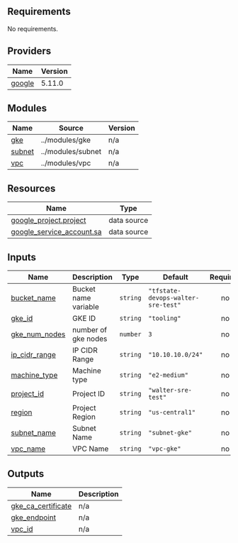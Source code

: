 <!-- BEGIN_TF_DOCS -->
## Requirements

No requirements.

## Providers

| Name | Version |
|------|---------|
| <a name="provider_google"></a> [google](#provider\_google) | 5.11.0 |

## Modules

| Name | Source | Version |
|------|--------|---------|
| <a name="module_gke"></a> [gke](#module\_gke) | ../modules/gke | n/a |
| <a name="module_subnet"></a> [subnet](#module\_subnet) | ../modules/subnet | n/a |
| <a name="module_vpc"></a> [vpc](#module\_vpc) | ../modules/vpc | n/a |

## Resources

| Name | Type |
|------|------|
| [google_project.project](https://registry.terraform.io/providers/hashicorp/google/latest/docs/data-sources/project) | data source |
| [google_service_account.sa](https://registry.terraform.io/providers/hashicorp/google/latest/docs/data-sources/service_account) | data source |

## Inputs

| Name | Description | Type | Default | Required |
|------|-------------|------|---------|:--------:|
| <a name="input_bucket_name"></a> [bucket\_name](#input\_bucket\_name) | Bucket name variable | `string` | `"tfstate-devops-walter-sre-test"` | no |
| <a name="input_gke_id"></a> [gke\_id](#input\_gke\_id) | GKE ID | `string` | `"tooling"` | no |
| <a name="input_gke_num_nodes"></a> [gke\_num\_nodes](#input\_gke\_num\_nodes) | number of gke nodes | `number` | `3` | no |
| <a name="input_ip_cidr_range"></a> [ip\_cidr\_range](#input\_ip\_cidr\_range) | IP CIDR Range | `string` | `"10.10.10.0/24"` | no |
| <a name="input_machine_type"></a> [machine\_type](#input\_machine\_type) | Machine type | `string` | `"e2-medium"` | no |
| <a name="input_project_id"></a> [project\_id](#input\_project\_id) | Project ID | `string` | `"walter-sre-test"` | no |
| <a name="input_region"></a> [region](#input\_region) | Project Region | `string` | `"us-central1"` | no |
| <a name="input_subnet_name"></a> [subnet\_name](#input\_subnet\_name) | Subnet Name | `string` | `"subnet-gke"` | no |
| <a name="input_vpc_name"></a> [vpc\_name](#input\_vpc\_name) | VPC Name | `string` | `"vpc-gke"` | no |

## Outputs

| Name | Description |
|------|-------------|
| <a name="output_gke_ca_certificate"></a> [gke\_ca\_certificate](#output\_gke\_ca\_certificate) | n/a |
| <a name="output_gke_endpoint"></a> [gke\_endpoint](#output\_gke\_endpoint) | n/a |
| <a name="output_vpc_id"></a> [vpc\_id](#output\_vpc\_id) | n/a |
<!-- END_TF_DOCS -->